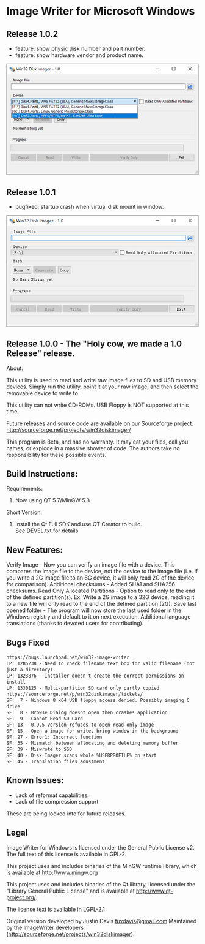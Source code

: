 # Image Writer for Microsoft Windows

## Release 1.0.2

* feature: show physic disk number and part number.
* feature: show hardware vendor and product name.

![v1.0.2](Win32DiskImager_v1.0.2.png)


## Release 1.0.1

* bugfixed: startup crash when virtual disk mount in window.

![v1.0.1](Win32DiskImager_v1.0.1.png)



## Release 1.0.0 - The "Holy cow, we made a 1.0 Release" release.

About:

This utility is used to read and write raw image files to SD and USB memory devices.
Simply run the utility, point it at your raw image, and then select the
removable device to write to.

This utility can not write CD-ROMs.  USB Floppy is NOT supported at this time.

Future releases and source code are available on our Sourceforge project:
http://sourceforge.net/projects/win32diskimager/

This program is Beta, and has no warranty. It may eat your files,
call you names, or explode in a massive shower of code. The authors take
no responsibility for these possible events.

## Build Instructions:

Requirements:
1. Now using QT 5.7/MinGW 5.3.  

Short Version:
1. Install the Qt Full SDK and use QT Creator to build.  
   See DEVEL.txt for details

## New Features:

Verify Image - Now you can verify an image file with a device.  This compares
the image file to the device, not the device to the image file (i.e. if you
write a 2G image file to an 8G device, it will only read 2G of the device for
comparison).
Additional checksums - Added SHA1 and SHA256 checksums.
Read Only Allocated Partitions - Option to read only to the end of the defined partition(s).  Ex:  Write a 2G image to a 32G device, reading it to a new file will only read to the end of
the defined partition (2G).
Save last opened folder - The program will now store the last used folder in
the Windows registry and default to it on next execution.
Additional language translations (thanks to devoted users for contributing).

## Bugs Fixed

```
https://bugs.launchpad.net/win32-image-writer
LP: 1285238 - Need to check filename text box for valid filename (not just a directory).
LP: 1323876 - Installer doesn't create the correct permissions on install
LP: 1330125 - Multi-partition SD card only partly copied
https://sourceforge.net/p/win32diskimager/tickets/
SF:  7 - Windows 8 x64 USB floppy access denied. Possibly imaging C drive
SF:  8 - Browse Dialog doesnt open then crashes application
SF:  9 - Cannot Read SD Card
SF: 13 - 0.9.5 version refuses to open read-only image
SF: 15 - Open a image for write, bring window in the background
SF: 27 - Error1: Incorrect function
SF: 35 - Mismatch between allocating and deleting memory buffer
SF: 39 - Miswrote to SSD
SF: 40 - Disk Imager scans whole %USERPROFILE% on start
SF: 45 - Translation files adustment
```



## Known Issues:

*  Lack of reformat capabilities.
*  Lack of file compression support

These are being looked into for future releases.

## Legal

Image Writer for Windows is licensed under the General Public
License v2. The full text of this license is available in 
GPL-2.

This project uses and includes binaries of the MinGW runtime library,
which is available at http://www.mingw.org

This project uses and includes binaries of the Qt library, licensed under the 
"Library General Public License" and is available at 
http://www.qt-project.org/.

The license text is available in LGPL-2.1

Original version developed by Justin Davis <tuxdavis@gmail.com>
Maintained by the ImageWriter developers (http://sourceforge.net/projects/win32diskimager).

